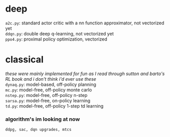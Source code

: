# deep
`a2c.py`: standard actor critic with a nn function approximator, not vectorized yet <br>
`ddqn.py`: double deep q-learning, not vectorized yet <br>
`ppo4.py`: proximal policy optimization, vectorized

# classical
*these were mainly implemented for fun as I read through sutton and barto's RL book and i don't think i'd ever use these* <br> 
`dynaq.py`: model-based, off-policy planning <br>
`mc.py`: model-free, off-policy monte carlo <br>
`nstep.py`: model-free, off-policy n-step <br>
`sarsa.py`: model-free, on-policy learning <br>
`td.py`: model-free, off-policy 1-step td learning

### algorithm's im looking at now
`ddpg, sac, dqn upgrades, mtcs`